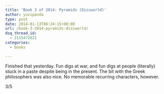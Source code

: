 ```yaml
---
title: 'Book 3 of 2014: Pyramids (Discworld)'
author: yuvipanda
type: post
date: 2014-01-13T06:24:15+00:00
url: /book-3-2014-pyramids-discworld/
dsq_thread_id:
  - 2115472821
categories:
  - books

---
```

Finished that yesterday. Fun digs at war, and fun digs at people (literally) stuck in a paste despite being in the present. The bit with the Greek philosophers was also nice. No memorable recurring characters, however.

3/5